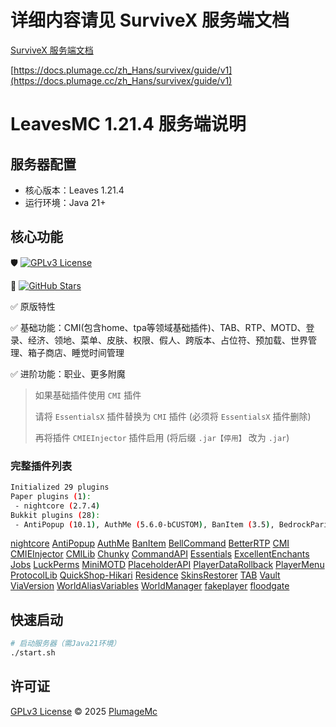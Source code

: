 # 详细内容请见 SurviveX 服务端文档​

[SurviveX 服务端文档](https://docs.plumage.cc/zh_Hans/survivex/guide/v1)

[https://docs.plumage.cc/zh_Hans/survivex/guide/v1](https://docs.plumage.cc/zh_Hans/survivex/guide/v1)

# LeavesMC 1.21.4 服务端说明

## 服务器配置
- 核心版本：Leaves 1.21.4
- 运行环境：Java 21+

## 核心功能
🛡️ [![GPLv3 License](https://img.shields.io/badge/License-GPLv3-blue.svg)](LICENSE)

🚀 [![GitHub Stars](https://img.shields.io/github/stars/PlumageMc/SurviveX)](https://github.com/PlumageMc/SurviveX/stargazers)

✅ 原版特性

✅ 基础功能：CMI(包含home、tpa等领域基础插件)、TAB、RTP、MOTD、登录、经济、领地、菜单、皮肤、权限、假人、跨版本、占位符、预加载、世界管理、箱子商店、睡觉时间管理

✅ 进阶功能：职业、更多附魔

> 如果基础插件使用 `CMI` 插件
> 
> 请将 `EssentialsX` 插件替换为 `CMI` 插件 (必须将 `EssentialsX` 插件删除)
> 
> 再将插件 `CMIEInjector` 插件启用 (将后缀 `.jar【停用】` 改为 `.jar`)

### 完整插件列表

```bash
Initialized 29 plugins
Paper plugins (1):
 - nightcore (2.7.4)
Bukkit plugins (28):
 - AntiPopup (10.1), AuthMe (5.6.0-bCUSTOM), BanItem (3.5), BedrockParity (2.0.2), BellCommand (1.2.3), BetterRTP (3.6.13), CMILib (1.5.3.5), Chunky (1.4.28), CommandAPI (9.7.0), Essentials (2.21.0), ExcellentEnchants (4.3.3), Jobs (5.2.4.6), LuckPerms (5.4.145), MiniMOTD (2.1.4), PlaceholderAPI (2.11.6), PlayerDataRollback (2.1.5-GA), PlayerMenu (1.2.9), ProtocolLib (5.3.0), QuickShop-Hikari (6.2.0.8), Residence (5.1.6.5), SkinsRestorer (15.6.2), TAB (5.0.3), Vault (1.7.3-b131), ViaVersion (5.2.1), WorldAliasVariables (1.0.0), WorldManager (1.4.1), fakeplayer (0.3.13), floodgate (2.2.3-SNAPSHOT (b109-49bd564))
```

[nightcore](https://modrinth.com/plugin/nightcore/)
[AntiPopup](https://modrinth.com/plugin/antipopup)
[AuthMe](https://github.com/AuthMe/AuthMeReloaded/)
[BanItem](https://www.spigotmc.org/resources/banitem-1-7.67701/)
[BellCommand](https://modrinth.com/plugin/bellcommand)
[BetterRTP](https://www.spigotmc.org/resources/betterrtp-random-wild-teleport.36081/)
[CMI](https://www.spigotmc.org/resources/cmi-298-commands-insane-kits-portals-essentials-economy-mysql-sqlite-much-more.3742/)
[CMIEInjector](https://zrips.net/cmii/)
[CMILib](https://www.spigotmc.org/resources/cmilib.87610/)
[Chunky](https://modrinth.com/plugin/chunky)
[CommandAPI](https://www.spigotmc.org/resources/api-commandapi-1-16-5-1-21-5.62353/)
[Essentials](https://github.com/EssentialsX/Essentials/)
[ExcellentEnchants](https://modrinth.com/plugin/excellentenchants)
[Jobs](https://www.spigotmc.org/resources/jobs-reborn.4216/)
[LuckPerms](https://modrinth.com/plugin/luckperms)
[MiniMOTD](https://modrinth.com/plugin/minimotd)
[PlaceholderAPI](https://www.spigotmc.org/resources/placeholderapi.6245/)
[PlayerDataRollback](https://modrinth.com/plugin/playerdatarollback)
[PlayerMenu](https://github.com/handy-git/PlayerMenu/)
[ProtocolLib](https://www.spigotmc.org/resources/protocollib.1997/)
[QuickShop-Hikari](https://modrinth.com/plugin/quickshop-hikari)
[Residence](https://zrips.net/Residence/)
[SkinsRestorer](https://modrinth.com/plugin/skinsrestorer)
[TAB](https://github.com/NEZNAMY/TAB)
[Vault](https://www.spigotmc.org/resources/vault.34315/)
[ViaVersion](https://modrinth.com/plugin/viaversion)
[WorldAliasVariables](https://github.com/RunicWonders/wav)
[WorldManager](https://modrinth.com/plugin/easy-worldmanager)
[fakeplayer](https://modrinth.com/plugin/fakeplayer)
[floodgate](https://geysermc.org/download/?project=floodgate)



## 快速启动
```bash
# 启动服务器（需Java21环境）
./start.sh
```

## 许可证
[GPLv3 License](LICENSE) © 2025 [PlumageMc](https://github.com/PlumageMc/SurviveX)
